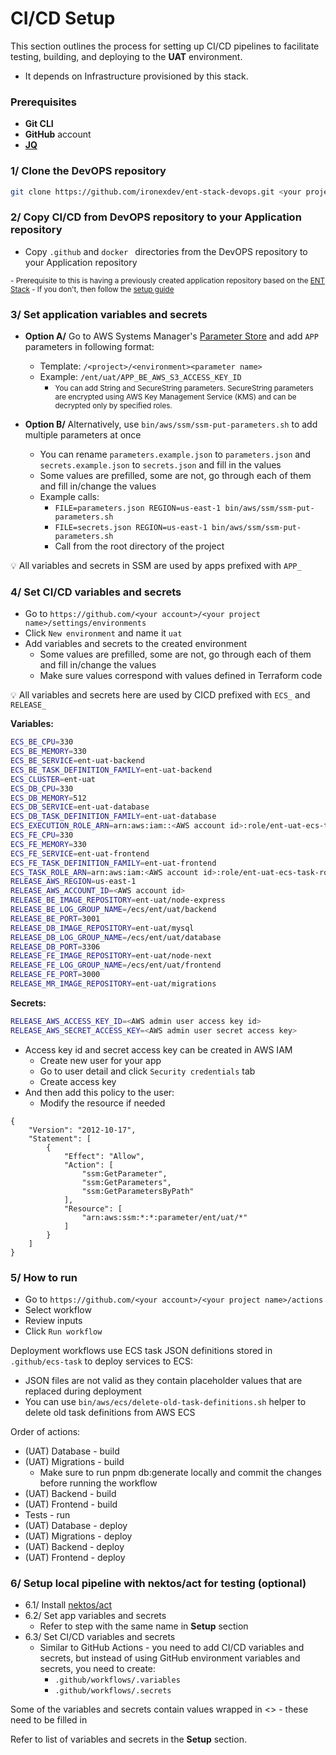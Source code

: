 # CI/CD Setup

This section outlines the process for setting up CI/CD pipelines to facilitate testing, building, and deploying to the **UAT** environment.
- It depends on Infrastructure provisioned by this stack.

### Prerequisites

- **Git CLI**
- **GitHub** account
- <a href="https://github.com/jqlang/jq" target="_blank">**JQ**</a>

### 1/ Clone the DevOPS repository

```bash
git clone https://github.com/ironexdev/ent-stack-devops.git <your project name>
```

### 2/ Copy CI/CD from DevOPS repository to your Application repository

- Copy `.github` and `docker ` directories from the DevOPS repository to your Application repository
<small>
  - Prerequisite to this is having a previously created application repository based on the <a href="https://ent-stack.com" target="_blank">ENT Stack</a>
      - If you don't, then follow the <a href="https://ent-stack.com/ent-stack/setup/" target="_blank">setup guide</a>
  </small>

### 3/ Set application variables and secrets

- **Option A/** Go to AWS Systems Manager's [Parameter Store](https://console.aws.amazon.com/systems-manager/parameters)  and add `APP` parameters in following format:
    - Template: `/<project>/<environment><parameter name>`
    - Example: `/ent/uat/APP_BE_AWS_S3_ACCESS_KEY_ID`
        - <small>
            You can add String and SecureString parameters.
            SecureString parameters are encrypted using AWS Key Management Service (KMS) and can be decrypted only by specified roles.
          </small>

- **Option B/** Alternatively, use `bin/aws/ssm/ssm-put-parameters.sh` to add multiple parameters at once
    - You can rename `parameters.example.json` to `parameters.json` and `secrets.example.json` to `secrets.json` and fill in the values
    - Some values are prefilled, some are not, go through each of them and fill in/change the values
    - Example calls:
      - `FILE=parameters.json REGION=us-east-1 bin/aws/ssm/ssm-put-parameters.sh`
      - `FILE=secrets.json REGION=us-east-1 bin/aws/ssm/ssm-put-parameters.sh`
      - Call from the root directory of the project

💡 All variables and secrets in SSM are used by apps prefixed with `APP_`

### 4/ Set CI/CD variables and secrets

- Go to `https://github.com/<your account>/<your project name>/settings/environments`
- Click `New environment` and name it `uat`
- Add variables and secrets to the created environment
    - Some values are prefilled, some are not, go through each of them and fill in/change the values
    - Make sure values correspond with values defined in Terraform code

💡 All variables and secrets here are used by CICD prefixed with `ECS_` and `RELEASE_`

**Variables:**

```bash
ECS_BE_CPU=330
ECS_BE_MEMORY=330
ECS_BE_SERVICE=ent-uat-backend
ECS_BE_TASK_DEFINITION_FAMILY=ent-uat-backend
ECS_CLUSTER=ent-uat
ECS_DB_CPU=330
ECS_DB_MEMORY=512
ECS_DB_SERVICE=ent-uat-database
ECS_DB_TASK_DEFINITION_FAMILY=ent-uat-database
ECS_EXECUTION_ROLE_ARN=arn:aws:iam::<AWS account id>:role/ent-uat-ecs-task-execution-role
ECS_FE_CPU=330
ECS_FE_MEMORY=330
ECS_FE_SERVICE=ent-uat-frontend
ECS_FE_TASK_DEFINITION_FAMILY=ent-uat-frontend
ECS_TASK_ROLE_ARN=arn:aws:iam:<AWS account id>:role/ent-uat-ecs-task-role
RELEASE_AWS_REGION=us-east-1
RELEASE_AWS_ACCOUNT_ID=<AWS account id>
RELEASE_BE_IMAGE_REPOSITORY=ent-uat/node-express
RELEASE_BE_LOG_GROUP_NAME=/ecs/ent/uat/backend
RELEASE_BE_PORT=3001
RELEASE_DB_IMAGE_REPOSITORY=ent-uat/mysql
RELEASE_DB_LOG_GROUP_NAME=/ecs/ent/uat/database
RELEASE_DB_PORT=3306
RELEASE_FE_IMAGE_REPOSITORY=ent-uat/node-next
RELEASE_FE_LOG_GROUP_NAME=/ecs/ent/uat/frontend
RELEASE_FE_PORT=3000
RELEASE_MR_IMAGE_REPOSITORY=ent-uat/migrations
```

**Secrets:**

```bash
RELEASE_AWS_ACCESS_KEY_ID=<AWS admin user access key id>
RELEASE_AWS_SECRET_ACCESS_KEY=<AWS admin user secret access key>
```
- Access key id and secret access key can be created in AWS IAM
  - Create new user for your app
  - Go to user detail and click `Security credentials` tab
  - Create access key
- And then add this policy to the user:
  - Modify the resource if needed
```
{
    "Version": "2012-10-17",
    "Statement": [
        {
            "Effect": "Allow",
            "Action": [
                "ssm:GetParameter",
                "ssm:GetParameters",
                "ssm:GetParametersByPath"
            ],
            "Resource": [
                "arn:aws:ssm:*:*:parameter/ent/uat/*"
            ]
        }
    ]
}
```

### 5/ How to run
- Go to `https://github.com/<your account>/<your project name>/actions`
- Select workflow
- Review inputs
- Click `Run workflow`

Deployment workflows use ECS task JSON definitions stored in `.github/ecs-task` to deploy services to ECS:
- JSON files are not valid as they contain placeholder values that are replaced during deployment
- You can use `bin/aws/ecs/delete-old-task-definitions.sh` helper to delete old task definitions from AWS ECS

Order of actions:

- (UAT) Database - build
- (UAT) Migrations - build
  - Make sure to run pnpm db:generate locally and commit the changes before running the workflow
- (UAT) Backend - build
- (UAT) Frontend - build
- Tests - run
- (UAT) Database - deploy
- (UAT) Migrations - deploy
- (UAT) Backend - deploy
- (UAT) Frontend - deploy


### 6/ Setup local pipeline with nektos/act for testing (optional)

- 6.1/ Install [nektos/act](https://github.com/nektos/act)
- 6.2/ Set app variables and secrets
    - Refer to step with the same name in **Setup** section
- 6.3/ Set CI/CD variables and secrets
    - Similar to GitHub Actions - you need to add CI/CD variables and secrets, but instead of using GitHub environment variables and secrets, you need to create:
        - `.github/workflows/.variables`
        - `.github/workflows/.secrets`

Some of the variables and secrets contain values wrapped in \<\> - these need to be filled in

Refer to list of variables and secrets in the **Setup** section.